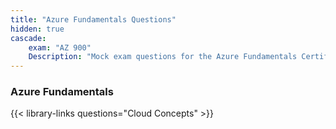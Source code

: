 ```yaml
---
title: "Azure Fundamentals Questions"
hidden: true
cascade:
    exam: "AZ 900"
    Description: "Mock exam questions for the Azure Fundamentals Certification Exam."
---
```


### Azure Fundamentals

{{< library-links questions="Cloud Concepts" >}}
